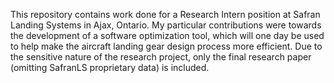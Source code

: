 This repository contains work done for a Research Intern position at Safran Landing Systems in Ajax, Ontario.
My particular contributions were towards the development of a software optimization tool, which will one day be used to help make the aircraft landing gear design process more efficient.
Due to the sensitive nature of the research project, only the final research paper (omitting SafranLS proprietary data) is included.
